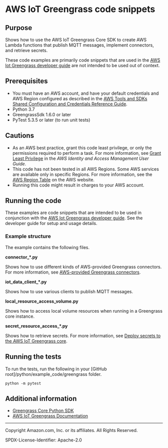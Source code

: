 # AWS IoT Greengrass code snippets

## Purpose

Shows how to use the AWS IoT Greengrass Core SDK to create AWS Lambda functions
that publish MQTT messages, implement connectors, and retrieve secrets.

These code examples are primarily code snippets that are used in the 
[AWS Iot Greengrass developer guide](https://docs.aws.amazon.com/greengrass/latest/developerguide/what-is-gg.html)
are not intended to be used out of context.

## Prerequisites

- You must have an AWS account, and have your default credentials and AWS Region
  configured as described in the [AWS Tools and SDKs Shared Configuration and
  Credentials Reference Guide](https://docs.aws.amazon.com/credref/latest/refdocs/creds-config-files.html).
- Python 3.7
- GreengrassSdk 1.6.0 or later
- PyTest 5.3.5 or later (to run unit tests)

## Cautions

- As an AWS best practice, grant this code least privilege, or only the 
  permissions required to perform a task. For more information, see 
  [Grant Least Privilege](https://docs.aws.amazon.com/IAM/latest/UserGuide/best-practices.html#grant-least-privilege) 
  in the *AWS Identity and Access Management 
  User Guide*.
- This code has not been tested in all AWS Regions. Some AWS services are 
  available only in specific Regions. For more information, see the 
  [AWS Region Table](https://aws.amazon.com/about-aws/global-infrastructure/regional-product-services/)
  on the AWS website.
- Running this code might result in charges to your AWS account.

## Running the code

These examples are code snippets that are intended to be used in conjunction with the 
[AWS Iot Greengrass developer guide](https://docs.aws.amazon.com/greengrass/latest/developerguide/what-is-gg.html).
See the developer guide for setup and usage details.

### Example structure

The example contains the following files.

**connector_\*.py**

Shows how to use different kinds of AWS-provided Greengrass connectors. 
For more information, see 
[AWS-provided Greengrass connectors](https://docs.aws.amazon.com/greengrass/latest/developerguide/connectors-list.html).

**iot_data_client_\*.py**

Shows how to use various clients to publish MQTT messages.

**local_resource_access_volume.py**

Shows how to access local volume resources when running in a Greengrass core instance. 

**secret_resource_access_\*.py**

Shows how to retrieve secrets. For more information, see
[Deploy secrets to the AWS IoT Greengrass core](https://docs.aws.amazon.com/greengrass/latest/developerguide/secrets.html).

## Running the tests

To run the tests, run the following in your 
[GitHub root]/python/example_code/greengrass folder.

```    
python -m pytest
```

## Additional information

- [Greengrass Core Python SDK](https://github.com/aws/aws-greengrass-core-sdk-python)
- [AWS IoT Greengrass Documentation](https://docs.aws.amazon.com/greengrass/index.html)

---
Copyright Amazon.com, Inc. or its affiliates. All Rights Reserved.

SPDX-License-Identifier: Apache-2.0
